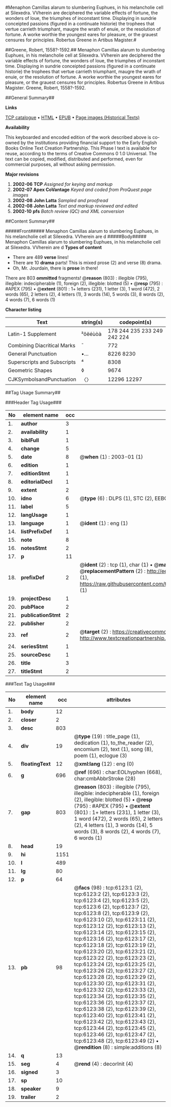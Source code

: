 #Menaphon Camillas alarum to slumbering Euphues, in his melancholie cell at Silexedra. VVherein are deciphered the variable effects of fortune, the wonders of loue, the triumphes of inconstant time. Displaying in sundrie conceipted passions (figured in a continuate historie) the trophees that vertue carrieth triumphant, maugre the wrath of enuie, or the resolution of fortune. A worke worthie the youngest eares for pleasure, or the grauest censures for principles. Robertus Greene in Artibus Magister.#

##Greene, Robert, 1558?-1592.##
Menaphon Camillas alarum to slumbering Euphues, in his melancholie cell at Silexedra. VVherein are deciphered the variable effects of fortune, the wonders of loue, the triumphes of inconstant time. Displaying in sundrie conceipted passions (figured in a continuate historie) the trophees that vertue carrieth triumphant, maugre the wrath of enuie, or the resolution of fortune. A worke worthie the youngest eares for pleasure, or the grauest censures for principles. Robertus Greene in Artibus Magister.
Greene, Robert, 1558?-1592.

##General Summary##

**Links**

[TCP catalogue](http://www.ota.ox.ac.uk/tcp/)  • 
[HTML](http://tei.it.ox.ac.uk/tcp/Texts-HTML/free/A02/A02133.html)  • 
[EPUB](http://tei.it.ox.ac.uk/tcp/Texts-EPUB/free/A02/A02133.epub) • 
[Page images (Historical Texts)](https://data.historicaltexts.jisc.ac.uk/view?pubId=eebo-99841534e&pageId=eebo-99841534e-6123-1)

**Availability**

This keyboarded and encoded edition of the
	       work described above is co-owned by the institutions
	       providing financial support to the Early English Books
	       Online Text Creation Partnership. This Phase I text is
	       available for reuse, according to the terms of Creative
	       Commons 0 1.0 Universal. The text can be copied,
	       modified, distributed and performed, even for
	       commercial purposes, all without asking permission.

**Major revisions**

1. __2002-06__ __TCP__ *Assigned for keying and markup*
1. __2002-07__ __Apex CoVantage__ *Keyed and coded from ProQuest page images*
1. __2002-08__ __John Latta__ *Sampled and proofread*
1. __2002-08__ __John Latta__ *Text and markup reviewed and edited*
1. __2002-10__ __pfs__ *Batch review (QC) and XML conversion*

##Content Summary##

#####Front#####
Menaphon Camillas alarum to slumbering Euphues, in his melancholie cell at Silexedra. VVherein are d
#####Body#####
Menaphon Camillas alarum to slumbering Euphues, in his melancholie cell at Silexedra. VVherein are d
**Types of content**

  * There are 489 **verse** lines!
  * There are 10 **drama** parts! This is mixed prose (2) and verse (8) drama.
  * Oh, Mr. Jourdain, there is **prose** in there!

There are 803 **ommitted** fragments! 
 @__reason__ (803) : illegible (795), illegible: indecipherable (1), foreign (2), illegible: blotted (5)  •  @__resp__ (795) : #APEX (795)  •  @__extent__ (801) : 1+ letters (231), 1 letter (3), 1 word (472), 2 words (65), 2 letters (2), 4 letters (1), 3 words (14), 5 words (3), 8 words (2), 4 words (7), 6 words (1)

**Character listing**


|Text|string(s)|codepoint(s)|
|---|---|---|
|Latin-1 Supplement|²ôëéùòà|178 244 235 233 249 242 224|
|Combining             Diacritical Marks|̄|772|
|General Punctuation|•…|8226 8230|
|Superscripts             and Subscripts|⁴|8308|
|Geometric Shapes|◊|9674|
|CJKSymbolsandPunctuation|〈〉|12296 12297|

##Tag Usage Summary##

###Header Tag Usage###

|No|element name|occ|attributes|
|---|---|---|---|
|1.|__author__|3||
|2.|__availability__|1||
|3.|__biblFull__|1||
|4.|__change__|5||
|5.|__date__|8| @__when__ (1) : 2003-01 (1)|
|6.|__edition__|1||
|7.|__editionStmt__|1||
|8.|__editorialDecl__|1||
|9.|__extent__|2||
|10.|__idno__|6| @__type__ (6) : DLPS (1), STC (2), EEBO-CITATION (1), PROQUEST (1), VID (1)|
|11.|__label__|5||
|12.|__langUsage__|1||
|13.|__language__|1| @__ident__ (1) : eng (1)|
|14.|__listPrefixDef__|1||
|15.|__note__|8||
|16.|__notesStmt__|2||
|17.|__p__|11||
|18.|__prefixDef__|2| @__ident__ (2) : tcp (1), char (1)  •  @__matchPattern__ (2) : ([0-9\-]+):([0-9IVX]+) (1), (.+) (1)  •  @__replacementPattern__ (2) : http://eebo.chadwyck.com/downloadtiff?vid=$1&page=$2 (1), https://raw.githubusercontent.com/textcreationpartnership/Texts/master/tcpchars.xml#$1 (1)|
|19.|__projectDesc__|1||
|20.|__pubPlace__|2||
|21.|__publicationStmt__|2||
|22.|__publisher__|2||
|23.|__ref__|2| @__target__ (2) : https://creativecommons.org/publicdomain/zero/1.0/ (1), http://www.textcreationpartnership.org/docs/. (1)|
|24.|__seriesStmt__|1||
|25.|__sourceDesc__|1||
|26.|__title__|3||
|27.|__titleStmt__|2||


###Text Tag Usage###

|No|element name|occ|attributes|
|---|---|---|---|
|1.|__body__|12||
|2.|__closer__|2||
|3.|__desc__|803||
|4.|__div__|19| @__type__ (19) : title_page (1), dedication (1), to_the_reader (2), encomium (2), text (1), song (8), poem (1), eclogue (3)|
|5.|__floatingText__|12| @__xml:lang__ (12) : eng (0)|
|6.|__g__|696| @__ref__ (696) : char:EOLhyphen (668), char:cmbAbbrStroke (28)|
|7.|__gap__|803| @__reason__ (803) : illegible (795), illegible: indecipherable (1), foreign (2), illegible: blotted (5)  •  @__resp__ (795) : #APEX (795)  •  @__extent__ (801) : 1+ letters (231), 1 letter (3), 1 word (472), 2 words (65), 2 letters (2), 4 letters (1), 3 words (14), 5 words (3), 8 words (2), 4 words (7), 6 words (1)|
|8.|__head__|19||
|9.|__hi__|1151||
|10.|__l__|489||
|11.|__lg__|80||
|12.|__p__|64||
|13.|__pb__|98| @__facs__ (98) : tcp:6123:1 (2), tcp:6123:2 (2), tcp:6123:3 (2), tcp:6123:4 (2), tcp:6123:5 (2), tcp:6123:6 (2), tcp:6123:7 (2), tcp:6123:8 (2), tcp:6123:9 (2), tcp:6123:10 (2), tcp:6123:11 (2), tcp:6123:12 (2), tcp:6123:13 (2), tcp:6123:14 (2), tcp:6123:15 (2), tcp:6123:16 (2), tcp:6123:17 (2), tcp:6123:18 (2), tcp:6123:19 (2), tcp:6123:20 (2), tcp:6123:21 (2), tcp:6123:22 (2), tcp:6123:23 (2), tcp:6123:24 (2), tcp:6123:25 (2), tcp:6123:26 (2), tcp:6123:27 (2), tcp:6123:28 (2), tcp:6123:29 (2), tcp:6123:30 (2), tcp:6123:31 (2), tcp:6123:32 (2), tcp:6123:33 (2), tcp:6123:34 (2), tcp:6123:35 (2), tcp:6123:36 (2), tcp:6123:37 (2), tcp:6123:38 (2), tcp:6123:39 (2), tcp:6123:40 (2), tcp:6123:41 (2), tcp:6123:42 (2), tcp:6123:43 (2), tcp:6123:44 (2), tcp:6123:45 (2), tcp:6123:46 (2), tcp:6123:47 (2), tcp:6123:48 (2), tcp:6123:49 (2)  •  @__rendition__ (8) : simple:additions (8)|
|14.|__q__|13||
|15.|__seg__|4| @__rend__ (4) : decorInit (4)|
|16.|__signed__|3||
|17.|__sp__|10||
|18.|__speaker__|9||
|19.|__trailer__|2||
